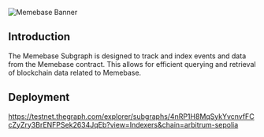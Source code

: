 ![Memebase Banner](https://github.com/meme-base/pool-contract/blob/main/assets/banner.png?raw=true)
## Introduction
The Memebase Subgraph is designed to track and index events and data from the Memebase contract. This allows for efficient querying and retrieval of blockchain data related to Memebase.

## Deployment

https://testnet.thegraph.com/explorer/subgraphs/4nRP1H8MqSykYvcnvfFCcZyZry3BrENFPSek2634JqEb?view=Indexers&chain=arbitrum-sepolia